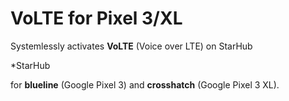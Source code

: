# VoLTE for Pixel 3/XL

Systemlessly activates __VoLTE__ (Voice over LTE) on StarHub

*StarHub

for __blueline__ (Google Pixel 3) and __crosshatch__ (Google Pixel 3 XL).
